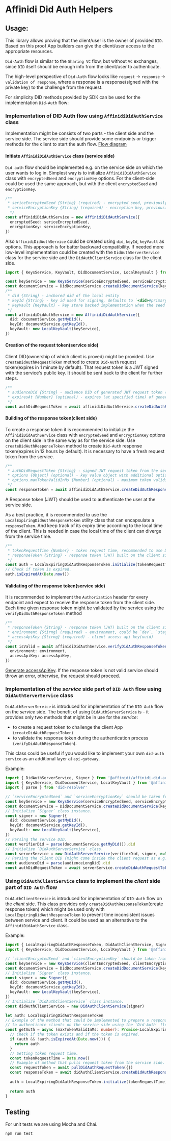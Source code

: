 # Affinidi Did Auth Helpers

## Usage:

This library allows proving that the client/user is the owner of provided `DID`. Based on this proof App builders can give the client/user access to the appropriate resources.

`Did-Auth` flow is similar to the `Sharing VC` flow, but without `VC` exchanges, since `DID` itself should be enough info from the client/user to authenticate.

The high-level perspective of `Did-Auth` flow looks like `request` → `response` → `validation of response`, where a response is a response(signed with the private key) to the challenge from the request.

For simplicity DID methods provided by SDK can be used for the implementation `Did-Auth` flow:

### Implementation of DID Auth flow using `AffinidiDidAuthService` class

Implementation might be consists of two parts - the client side and the service side.
The service side should provide some endpoints or trigger methods for the client to start the auth flow.
[Flow diagram](https://swimlanes.io/u/GolxCmVL0)

#### Initiate `AffinidiDidAuthService` class (service side)

`Did auth` flow should be implemented e.g. on the service side on which the user wants to log in.
Simplest way is to initialize `AffinidiDidAuthService` class with `encryptedSeed` and `encryptionKey` options.
For the client-side could be used the same approach, but with the client `encryptedSeed` and `encryptionKey`.

```ts
/**
 * sericeEncryptedSeed {String} (required) - encrypted seed, previously generated for service
 * serviceEncryptionKey {String} (required) - encreption key, previously generated for service
  */
const affinidiDidAuthService = new AffinidiDidAuthService({
  encryptedSeed: sericeEncryptedSeed,
  encryptionKey: serviceEncryptionKey,
})
```

Also `AffinidiDidAuthService` could be created using `did`, `keyId`, `keyVault` as options.
This approach is for batter backward compatibility. If needed more low-level implementation could be created with the `DidAuthServerService` class for the service side and the `DidAuthClientService` class for the client side.

```ts
import { KeysService, KeyVault, DidDocumentService, LocalKeyVault } from '@affinidi/common'

const keyService = new KeysService(sericeEncryptedSeed, serviceEncryptionKey)
const documentService = DidDocumentService.createDidDocumentService(keyService)
/**
 * did {String} - anchored did of the local entity
 * keyId {String} - key id used for signing, defaults to `<did>#primary`
 * keyVault {KeyVault} - key store backed implementation when the seed is known, holding signing keys
 */
const affinidiDidAuthService = new AffinidiDidAuthService({
  did: documentService.getMyDid(),
  keyId: documentService.getKeyId(),
  keyVault: new LocalKeyVault(keyService),
})
```

#### Creation of the request token(service side)

Client DID(ownership of which client is proved) might be provided. Use `createDidAuthRequestToken` method to create `Did-Auth` request token(expires in 1 minute by default). That request token is a JWT signed with the service's public key.
It should be sent back to the client for further steps.

```ts
/**
 * audienceDid {String} - audience DID of generated JWT request token (the one's DID to whom the token was sent)
 * expiresAt {Number} (optional) - expires (at specified time) of generated JWT request token (1 minute by default)
 */
const authDidRequestToken = await affinidiDidAuthService.createDidAuthRequestToken(audienceDid, expiresAt)
```

#### Building of the response token(client side)

To create a response token it is recommended to initialize the `AffinidiDidAuthService` class with `encryptedSeed` and `encryptionKey` options on the client side in the same way as for the service side.
Use `createDidAuthResponseToken` method to create `Did-Auth` response token(expires in 12 hours by default). It is necessary to have a fresh request token from the service.

```ts
/**
 * authDidRequestToken {String} - signed JWT request token from the service
 * options {Object} (optional) - key value object with additional options
 * options.maxTokenValidInMs {Number} (optional) - maximum token validity period in milliseconds(12 hours by default)
 */
const responseToken = await affinidiDidAuthService.createDidAuthResponseToken(authDidRequestToken, options)
```

A Response token (JWT) should be used to authenticate the user at the service side. 

As a best practice, it is recommended to use the `LocalExpiringDidAuthResponseToken` utility class that can encapsulate a `responseToken`.
And keep track of its expiry time according to the local time of the client. This is needed in case the local time of the client can diverge from the service time.

```ts
/**
 * tokenRequestTime {Number} - token request time, recommended to use Date.now(), could be created before calling `createDidAuthRequestToken` method
 * responseToken {String} - response token (JWT) built on the client side
 */
const auth = LocalExpiringDidAuthResponseToken.initialize(tokenRequestTime, responseToken)
// Check if token is expired.
auth.isExpiredAt(Date.now())
```
#### Validating of the response token(service side)

It is recommended to implement the `Authorization` header for every endpoint and expect to receive the response token from the client side.
Each time given response token might be validated by the service using the `verifyDidAuthResponseToken` method

```ts
/**
 * responseToken {String} - response token (JWT) built on the client side.
 * environment {Stirng} (required) - environment, could be `dev`, `staging` or `prod`
 * accessApiKey {Stirng} (required) - client access api key(uuid) 
 */
const isValid = await affinidiDidAuthService.verifyDidAuthResponseToken(responseToken, {
  environment: environment,
  accessApiKey: accessApiKey,
})
```

[Generate accessApiKey](https://github.com/affinityproject/affinidi-core-sdk/tree/master/sdk/core#create-api-key).
If the response token is not valid service should throw an error, otherwise, the request should proceed.

### Implementation of the *service* side part of `DID Auth` flow using `DidAuthServerService` class

`DidAuthServerService` is introduced for implementation of the `DID-Auth` flow on the *service* side.
The benefit of using `DidAuthServerService` is - it provides only two methods that might be in use for the *service*:
 - to create a request token to challenge the client App (`createDidAuthRequestToken`)
 - to validate the response token during the authentication process (`verifyDidAuthResponseToken`).

This class could be useful if you would like to implement your own `did-auth service` as an additional layer at `api-gateway`.

Example:
```ts
import { DidAuthServerService, Signer } from '@affinidi/affinidi-did-auth-lib'
import { KeysService, DidDocumentService, LocalKeyVault } from '@affinidi/common'
import { parse } from 'did-resolver'

// `serviceEncryptedSeed` and `serviceEncryptionKey` should be taken from the wallet.
const keyService = new KeysService(serviceEncryptedSeed, serviceEncryptionKey)
const documentService = DidDocumentService.createDidDocumentService(keyService)
// Initialize `Signer` class instance.
const signer = new Signer({
  did: documentService.getMyDid(),
  keyId: documentService.getKeyId(),
  keyVault: new LocalKeyVault(keyService),
})
// Parsing the service DID.
const verifierDid = parse(documentService.getMyDid()).did
// Initialize `DidAuthServerService` class.
const serverService = new DidAuthServerService(verifierDid, signer, null)
// Parsing the client DID (might come inside the client request as e.g. `audienceLongDid`).
const audienceDid = parse(audienceLongDid).did
const authDidRequestToken = await serverService.createDidAuthRequestToken(audienceDid, expiresAt)
```

### Using `DidAuthClientService` class to implement the *client* side part of `DID Auth` flow 

`DidAuthClientService` is introduced for implementation of `DID-Auth` flow on the *client* side.
This class provides only `createDidAuthResponseToken`(create response token) which might be used only with `LocalExpiringDidAuthResponseToken` to prevent time inconsistent issues between service and client.
It could be used as an alternative to the `AffinidiDidAuthService` class.

Example:
```ts
import { LocalExpiringDidAuthResponseToken, DidAuthClientService, Signer } from '@affinidi/affinidi-did-auth-lib'
import { KeysService, DidDocumentService, LocalKeyVault } from '@affinidi/common'

// `clientEncryptedSeed` and `clientEncryptionKey` should be taken from the wallet.
const keyService = new KeysService(clientEncryptedSeed, clientEncryptionKey)
const documentService = DidDocumentService.createDidDocumentService(keyService)
// Initialize `Signer` class instance.
const signer = new Signer({
  did: documentService.getMyDid(),
  keyId: documentService.getKeyId(),
  keyVault: new LocalKeyVault(keyService),
})
// Initialize `DidAuthClientService` class instance.
const didAuthClientService = new DidAuthClientService(signer)

let auth: LocalExpiringDidAuthResponseToken
// Example of the method that could be implemented to prepare a response token
// to authenticate clients on the service side using the `Did-Auth` flow.
const getAuth = async (maxTokenValidInMs: number): Promise<LocalExpiringDidAuthResponseToken> => {
  // Check if the token exists and if the token is expired.
  if (auth && !auth.isExpiredAt(Date.now())) {
    return auth
  }
  // Setting token request time.
  const tokenRequestTime = Date.now()
  // Example of method that pulls request token from the service side.
  const requestToken = await pullDidAuthRequestToken({})
  const responseToken = await didAuthClientService.createDidAuthResponseToken(requestToken, { maxTokenValidInMs })
  
  auth = LocalExpiringDidAuthResponseToken.initialize(tokenRequestTime, responseToken)
  
  return auth
}
```

## Testing

For unit tests we are using Mocha and Chai.

```bash
npm run test
```

